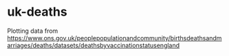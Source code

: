 # uk-deaths
Plotting data from https://www.ons.gov.uk/peoplepopulationandcommunity/birthsdeathsandmarriages/deaths/datasets/deathsbyvaccinationstatusengland
